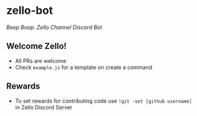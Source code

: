 # zello-bot
*Beep Boop. Zello Channel Discord Bot*

<h2>Welcome Zello!</h2>
<ul>
  <li>All PRs are welcome </li>
  <li>Check <code>example.js</code> for a template on create a command </li>
</ul>
<h2>Rewards</h2>
<ul>
  <li>To set rewards for contributing code use <code>!git -set [github username]</code> in Zello Discord Server </li>
</ul>
